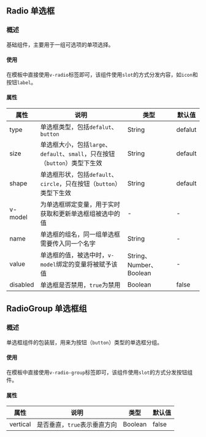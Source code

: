 ## Radio 单选框

### 概述
基础组件，主要用于一组可选项的单项选择。

#### 使用
在模板中直接使用`v-radio`标签即可，该组件使用`slot`的方式分发内容，如`icon`和按钮`label`。

#### 属性
属性 | 说明 | 类型 | 默认值
------------ | ------------- | ------------- | -------------
type | 单选框类型，包括`defalut`、`button` | String | defalut
size | 单选框大小，包括`large`、`default`、`small`，只在按钮（`button`）类型下生效 | String | default
shape | 单选框形状，包括`default`、`circle`，只在按钮（`button`）类型下生效 | String | default
v-model | 为单选框绑定变量，用于实时获取和更新单选框组被选中的值 | - | -
name | 单选框的组名，同一组单选框需要传入同一个名字 | String | -
value | 单选框的值，被选中时，`v-model`绑定的变量将被赋予该值 | String、Number、Boolean | -
disabled | 单选框是否禁用，`true`为禁用 | Boolean | false

## RadioGroup 单选框组

### 概述
单选框组件的包装层，用来为按钮（`button`）类型的单选框分组。

#### 使用
在模板中直接使用`v-radio-group`标签即可，该组件使用`slot`的方式分发按钮组件。

#### 属性
属性 | 说明 | 类型 | 默认值
------------ | ------------- | ------------- | -------------
vertical | 是否垂直，`true`表示垂直方向 | Boolean | false